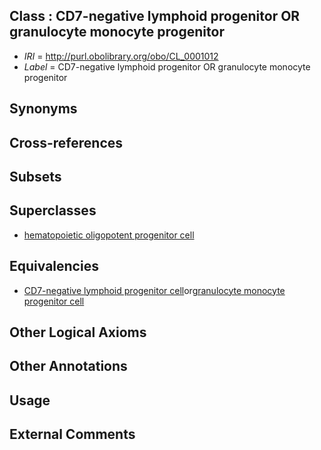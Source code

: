 
## Class : CD7-negative lymphoid progenitor OR granulocyte monocyte progenitor

 * *IRI* = http://purl.obolibrary.org/obo/CL_0001012
 * *Label* = CD7-negative lymphoid progenitor OR granulocyte monocyte progenitor

## Synonyms


## Cross-references


## Subsets


## Superclasses

 * [hematopoietic oligopotent progenitor cell](../../CL/32/CL_0002032.md)

## Equivalencies

 * [CD7-negative lymphoid progenitor cell](../../CL/27/CL_0001027.md)or[granulocyte monocyte progenitor cell](../../CL/57/CL_0000557.md)

## Other Logical Axioms


## Other Annotations


## Usage


## External Comments

